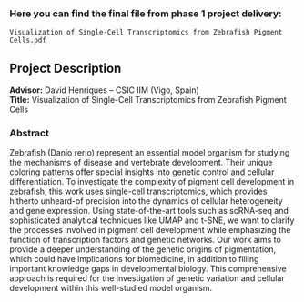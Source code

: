 ### Here you can find the final file from phase 1 project delivery:

`Visualization of Single-Cell Transcriptomics from Zebrafish Pigment Cells.pdf` 

## Project Description

**Advisor:** David Henriques – CSIC IIM (Vigo, Spain)  
**Title:** Visualization of Single-Cell Transcriptomics from Zebrafish Pigment Cells

### Abstract
Zebrafish (Danio rerio) represent an essential model organism for studying the mechanisms of disease and vertebrate development. Their unique coloring patterns offer special insights into genetic control and cellular differentiation. To investigate the complexity of pigment cell development in zebrafish, this work uses single-cell transcriptomics, which provides hitherto unheard-of precision into the dynamics of cellular heterogeneity and gene expression. Using state-of-the-art tools such as scRNA-seq and sophisticated analytical techniques like UMAP and t-SNE, we want to clarify the processes involved in pigment cell development while emphasizing the function of transcription factors and genetic networks. Our work aims to provide a deeper understanding of the genetic origins of pigmentation, which could have implications for biomedicine, in addition to filling important knowledge gaps in developmental biology. This comprehensive approach is required for the investigation of genetic variation and cellular development within this well-studied model organism.

